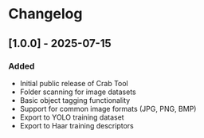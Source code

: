 # Changelog

## [1.0.0] - 2025-07-15
### Added
- Initial public release of Crab Tool
- Folder scanning for image datasets
- Basic object tagging functionality
- Support for common image formats (JPG, PNG, BMP)
- Export to YOLO training dataset
- Export to Haar training descriptors
